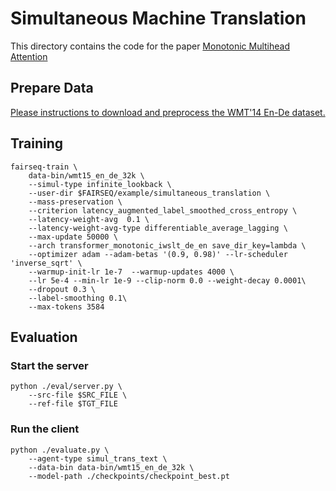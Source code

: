 # Simultaneous Machine Translation

This directory contains the code for the paper [Monotonic Multihead Attention](https://openreview.net/forum?id=Hyg96gBKPS)

## Prepare Data
[Please instructions to download and preprocess the WMT'14 En-De dataset.](https://github.com/pytorch/fairseq/tree/simulastsharedtask/examples/translation#prepare-wmt14en2desh)

## Training
```shell
fairseq-train \
    data-bin/wmt15_en_de_32k \
    --simul-type infinite_lookback \
    --user-dir $FAIRSEQ/example/simultaneous_translation \
    --mass-preservation \
    --criterion latency_augmented_label_smoothed_cross_entropy \
    --latency-weight-avg  0.1 \
    --latency-weight-avg-type differentiable_average_lagging \
    --max-update 50000 \
    --arch transformer_monotonic_iwslt_de_en save_dir_key=lambda \
    --optimizer adam --adam-betas '(0.9, 0.98)' --lr-scheduler 'inverse_sqrt' \
    --warmup-init-lr 1e-7  --warmup-updates 4000 \
    --lr 5e-4 --min-lr 1e-9 --clip-norm 0.0 --weight-decay 0.0001\
    --dropout 0.3 \
    --label-smoothing 0.1\
    --max-tokens 3584
```

## Evaluation

### Start the server
```shell
python ./eval/server.py \
    --src-file $SRC_FILE \
    --ref-file $TGT_FILE
```

### Run the client
```shell
python ./evaluate.py \
    --agent-type simul_trans_text \
    --data-bin data-bin/wmt15_en_de_32k \
    --model-path ./checkpoints/checkpoint_best.pt
```
